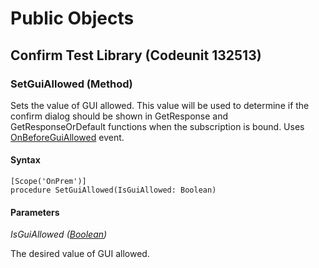 # Public Objects
## Confirm Test Library (Codeunit 132513)
### SetGuiAllowed (Method) <a name="SetGuiAllowed"></a> 

 Sets the value of GUI allowed. This value will be used to determine if the confirm dialog should be shown in 
 GetResponse and GetResponseOrDefault functions when the subscription is bound.
 Uses [OnBeforeGuiAllowed](#OnBeforeGuiAllowed) event.
 

#### Syntax
```
[Scope('OnPrem')]
procedure SetGuiAllowed(IsGuiAllowed: Boolean)
```
#### Parameters
*IsGuiAllowed ([Boolean](https://go.microsoft.com/fwlink/?linkid=2209954))* 

The desired value of GUI allowed.

